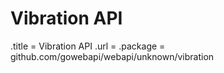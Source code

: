 # Vibration API

.title = Vibration API
.url = <Second Edition>
.package = github.com/gowebapi/webapi/unknown/vibration
